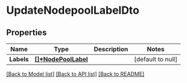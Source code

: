 # UpdateNodepoolLabelDto

## Properties
Name | Type | Description | Notes
------------ | ------------- | ------------- | -------------
**Labels** | **[[]\*NodePoolLabel](NodePoolLabel.md)** |  | [default to null]

[[Back to Model list]](../README.md#documentation-for-models) [[Back to API list]](../README.md#documentation-for-api-endpoints) [[Back to README]](../README.md)


